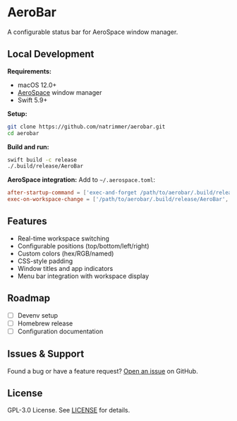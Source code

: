 # AeroBar

A configurable status bar for AeroSpace window manager.

## Local Development

**Requirements:**

- macOS 12.0+
- [AeroSpace](https://github.com/nikitabobko/AeroSpace) window manager
- Swift 5.9+

**Setup:**

```bash
git clone https://github.com/natrimmer/aerobar.git
cd aerobar
```

**Build and run:**

```bash
swift build -c release
./.build/release/AeroBar
```

**AeroSpace integration:**
Add to `~/.aerospace.toml`:

```toml
after-startup-command = ['exec-and-forget /path/to/aerobar/.build/release/AeroBar',]
exec-on-workspace-change = ['/path/to/aerobar/.build/release/AeroBar', '--callback']
```

## Features

- Real-time workspace switching
- Configurable positions (top/bottom/left/right)
- Custom colors (hex/RGB/named)
- CSS-style padding
- Window titles and app indicators
- Menu bar integration with workspace display

## Roadmap

- [ ] Devenv setup
- [ ] Homebrew release
- [ ] Configuration documentation

## Issues & Support

Found a bug or have a feature request? [Open an issue](https://github.com/natrimmer/aerobar/issues) on GitHub.

## License

GPL-3.0 License. See [LICENSE](LICENSE) for details.
